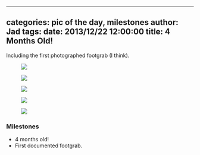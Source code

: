 
---
categories: pic of the day, milestones
author: Jad
tags: 
date: 2013/12/22 12:00:00
title: 4 Months Old! 
---
Including the first photographed footgrab (I think).

<figure>
<img src="/img/2013/12/22/img_6215_medium.jpg" />
<figcaption></figcaption>
</figure>

<figure>
<img src="/img/2013/12/22/img_6143_medium.jpg" />
<figcaption></figcaption>
</figure>

<figure>
<img src="/img/2013/12/22/img_6141_medium.jpg" />
<figcaption></figcaption>
</figure>

<figure>
<img src="/img/2013/12/22/img_6164_medium.jpg" />
<figcaption></figcaption>
</figure>

<figure>
<img src="/img/2013/12/22/img_6178_medium.jpg" />
<figcaption></figcaption>
</figure>

### Milestones
* 4 months old!
* First documented footgrab.